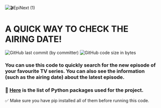 ![🎬EpiNext (1)](https://user-images.githubusercontent.com/115635063/198311839-3591f018-4fbf-468e-a722-867efd8fb44c.png)

# A QUICK WAY TO CHECK THE AIRING DATE!
![GitHub last commit (by committer)](https://img.shields.io/github/last-commit/BerzanTas/EpiNext) ![GitHub code size in bytes](https://img.shields.io/github/languages/code-size/BerzanTas/EpiNext)


### You can use this code to quickly search for the new episode of your favourite TV series. You can also see the information (such as the airing date) about the latest episode.

### 📝 [Here](requirements.txt) is the list of Python packages used for the project.
✅ Make sure you have pip installed all of them before running this code.

